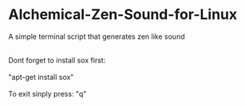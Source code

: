 # Alchemical-Zen-Sound-for-Linux
A simple terminal script that generates zen like sound
<br><br>

Dont forget to install sox first:
<br><br>
"apt-get install sox"
<br><br>
To exit sinply press: "q"
